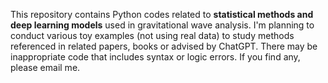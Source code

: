 This repository contains Python codes related to **statistical methods and deep learning models** used in gravitational wave analysis.
I'm planning to conduct various toy examples (not using real data) to study methods referenced in related papers, books or advised by ChatGPT.
There may be inappropriate code that includes syntax or logic errors. If you find any, please email me.  

